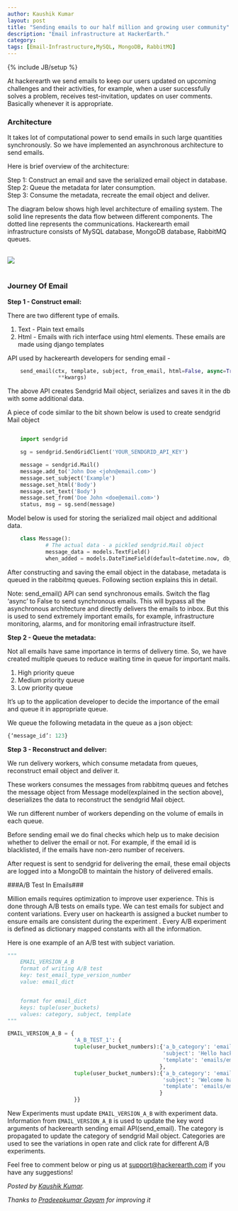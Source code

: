 ```yaml
---
author: Kaushik Kumar
layout: post
title: "Sending emails to our half million and growing user community"
description: "Email infrastructure at HackerEarth."
category:
tags: [Email-Infrastructure,MySQL, MongoDB, RabbitMQ]
---
```

{% include JB/setup %}

At hackerearth we send emails to keep our users updated on upcoming challenges and
their activities, for example, when a user successfully solves a problem,
receives test-invitation, updates on user comments. Basically whenever
it is appropriate.

### Architecture ###
It takes lot of computational power to send emails in such large quantities
synchronously. So we have implemented an asynchronous architecture to send emails.

Here is brief overview of the architecture:

Step 1: Construct an email and save the serialized email object in database.<br/>
Step 2: Queue the metadata for later consumption.<br/>
Step 3: Consume the metadata, recreate the email object and deliver.


The diagram below shows high level architecture of emailing system. The solid
line represents the data flow between different components. The dotted line
represents the communications.
Hackerearth email infrastructure consists of MySQL database, MongoDB database,
RabbitMQ queues.


<br />
<img src="/images/Hackerearth-Blog-Email.jpg"/>
<br /><br />


### Journey Of Email ###

**Step 1 - Construct email:**

There are two different type of emails.

1. Text - Plain text emails
2. Html - Emails with rich interface using html elements. These emails are made
using django templates

API used by hackerearth developers for sending email -

```python
    send_email(ctx, template, subject, from_email, html=False, async=True,
                **kwargs)
```
The above API creates Sendgrid Mail object, serializes and saves it in the
db with some additional data.

A piece of code similar to the bit shown below is used to create sendgrid
Mail object

```python

    import sendgrid

    sg = sendgrid.SendGridClient('YOUR_SENDGRID_API_KEY')

    message = sendgrid.Mail()
    message.add_to('John Doe <john@email.com>')
    message.set_subject('Example')
    message.set_html('Body')
    message.set_text('Body')
    message.set_from('Doe John <doe@email.com>')
    status, msg = sg.send(message)
```


Model below is used for storing the serialized mail object and
additional data.

```python
    class Message():
            # The actual data - a pickled sendgrid.Mail object
            message_data = models.TextField()
            when_added = models.DateTimeField(default=datetime.now, db_index=True)
```


After constructing and saving the email object in the database, metadata is
queued in the rabbitmq queues. Following section explains this in detail.

Note: send_email() API can send synchronous emails. Switch the flag ‘async’
to False to send synchronous emails. This will bypass all the asynchronous
architecture and directly delivers the emails to inbox. But this is used to
send extremely important emails, for example, infrastructure monitoring,
alarms, and for monitoring email infrastructure itself.

**Step 2 - Queue the metadata:**

Not all emails have same importance in terms of delivery time. So, we have
created multiple queues to reduce waiting time in queue for important
mails.

1. High priority queue
2. Medium priority queue
3. Low priority queue

It’s up to the application developer to decide the importance of the email
and queue it in appropriate queue.

We queue the following metadata in the queue as a json object:
```python
{‘message_id’: 123}
```

**Step 3 - Reconstruct and deliver:**

We run delivery workers, which consume metadata from queues,
reconstruct email object and deliver it.

These workers consumes the messages from rabbitmq queues and fetches the
message object from Message model(explained in the section above),
deserializes the data to reconstruct the sendgrid Mail object.

We run different number of workers depending on the volume of emails in
each queue.

Before sending email we do final checks which help us to make decision
whether to deliver the email or not. For example, if the email id is
blacklisted, if the emails have non-zero number of receivers.

After request is sent to sendgrid for delivering the email, these email
objects are logged into a MongoDB to maintain the history of delivered
emails.

###A/B Test In Emails###

Million emails requires optimization to improve user experience. This is done
through A/B tests on emails type. We can test emails for subject and content
variations. Every user on hackearth is assigned a bucket number to ensure
emails are consistent during the experiment .
Every A/B experiment is defined as dictionary mapped constants with all the
information.

Here is one example of an A/B test with subject variation.

```python
"""
    EMAIL_VERSION_A_B
    format of writing A/B test
    key: test_email_type_version_number
    value: email_dict


    format for email_dict
    keys: tuple(user_buckets)
    values: category, subject, template
"""

EMAIL_VERSION_A_B = {
                     'A_B_TEST_1': {
                     tuple(user_bucket_numbers):{'a_b_category': 'email_category_v1',
                                                 'subject': 'Hello hackerearth',
                                                 'template': 'emails/email.html'
                                                },
                     tuple(user_bucket_numbers):{'a_b_category': 'email_category_v2',
                                                 'subject': 'Welcome hackerearth',
                                                 'template': 'emails/email.html'
                                                }
                     }}
```


New Experiments must update ```EMAIL_VERSION_A_B``` with experiment data.
Information from ```EMAIL_VERSION_A_B``` is used to update the
key word arguments of hackerearth sending email API(send_email).
The category is propagated to update the category of sendgrid Mail object.
Categories are used to see the variations in open rate and click rate for different A/B
experiments.



Feel free to comment below or ping us at [support@hackerearth.com](mailto:support@hackerearth.com) if you have any suggestions!

*Posted by [Kaushik Kumar](https://www.hackerearth.com/@kkaushik24).*

*Thanks to [Pradeepkumar Gayam](http://hck.re/in3xes/) for improving it*
